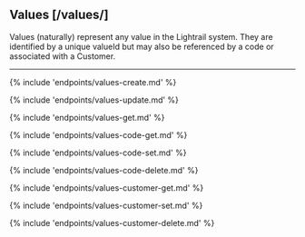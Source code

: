 ## Values [/values/]

Values (naturally) represent any value in the Lightrail system.  They are identified by a unique valueId but may also be referenced by a code or associated with a Customer.

---
{% include 'endpoints/values-create.md' %}

{% include 'endpoints/values-update.md' %}

{% include 'endpoints/values-get.md' %}

{% include 'endpoints/values-code-get.md' %}

{% include 'endpoints/values-code-set.md' %}

{% include 'endpoints/values-code-delete.md' %}

{% include 'endpoints/values-customer-get.md' %}

{% include 'endpoints/values-customer-set.md' %}

{% include 'endpoints/values-customer-delete.md' %}
